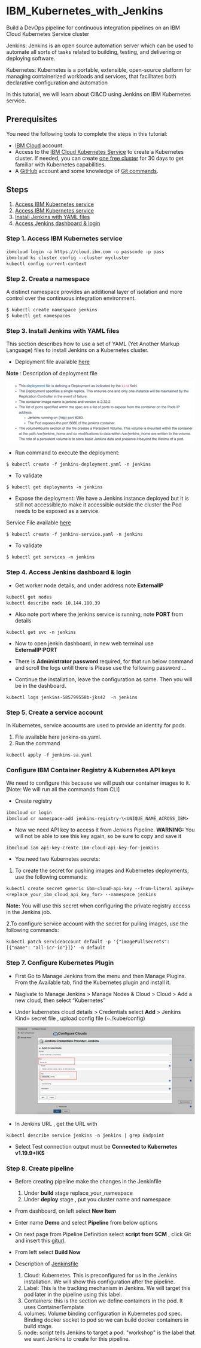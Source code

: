 # IBM_Kubernetes_with_Jenkins
Build a DevOps pipeline for continuous integration pipelines on an IBM Cloud Kubernetes Service cluster

Jenkins:
Jenkins is an open source automation server which can be used to automate all sorts of tasks related to building, testing, and delivering or deploying software.

Kubernetes: 
Kubernetes is a portable, extensible, open-source platform for managing containerized workloads and services, that facilitates both declarative configuration and automation

In this tutorial, we will learn about CI&CD using Jenkins on IBM Kubernetes service. 


## Prerequisites
You need the following tools to complete the steps in this tutorial:
* [IBM Cloud](https://cloud.ibm.com/registration) account.
* Access to the [IBM Cloud Kubernetes Service](https://cloud.ibm.com/kubernetes/catalog/create) to create a Kubernetes cluster. If needed, you can create [one free cluster](https://cloud.ibm.com/docs/containers?topic=containers-cs_ov#cluster_types) for 30 days to get familiar with Kubernetes capabilities.
* A [GitHub](https://github.com/) account and some knowledge of [Git commands](https://training.github.com/).


## Steps

1. [Access IBM Kubernetes service](#step-1-Access-IBM-Kubernetes-service)
1. [Access IBM Kubernetes service](#step-2-Access-IBM-kubernetes-service)
1. [Install Jenkins with YAML files](#step-3-create-a-persistent-volume)
1. [Access Jenkins dashboard & login](#-Step-4-Access-Jenkins-dashboard-&-login)


 

### Step 1. Access IBM Kubernetes service
```
ibmcloud login -a https://cloud.ibm.com -u passcode -p pass 
ibmcloud ks cluster config --cluster mycluster
kubectl config current-context
```

### Step 2. Create a namespace 
A distinct namespace provides an additional layer of isolation and more control over the continuous integration environment.

```
$ kubectl create namespace jenkins
$ kubectl get namespaces

```

### Step 3. Install Jenkins with YAML files
This section describes how to use a set of YAML (Yet Another Markup Language) files to install Jenkins on a Kubernetes cluster.

* Deployment file available [here](updatee)

__Note__ : Description of deployment file 

![GitHub Logo](images/s1.png)

* Run command to execute the deployment:
```
$ kubectl create -f jenkins-deployment.yaml -n jenkins

```
* To validate

```
$ kubectl get deployments -n jenkins

```

* Expose the deployment:
We have a Jenkins instance deployed but it is still not accessible,to make it accessible outside the cluster the Pod needs to be exposed as a service.

Service File available [here](update)
```
$ kubectl create -f jenkins-service.yaml -n jenkins

```

* To validate

```
$ kubectl get services -n jenkins
```

### Step 4. Access Jenkins dashboard & login

* Get worker node details, and under address note __ExternalIP__ 
```
kubectl get nodes
kubectl describe node 10.144.180.39
```

* Also note port where the jenkins service is running, note __PORT__ from details

```
kubectl get svc -n jenkins
```

* Now to open jenkin dashboard, in new web terminal use __ExternalIP:PORT__

* There is __Administrator password__ required, for that run below command and scroll the logs untill there is Please use the following password ...

* Continue the installation, leave the configuration as same. Then you will be in the dashboard. 

```
kubectl logs jenkins-585799558b-jks42  -n jenkins
```


### Step 5. Create a service account
In Kubernetes, service accounts are used to provide an identity for pods.

1. File available here jenkins-sa.yaml.
1. Run the command 
```
kubectl apply -f jenkins-sa.yaml
```

### Configure IBM Container Registry & Kubernetes API keys

We need to configure this because we will push our container images to it. 
[Note: We will run all the commands from CLI]

* Create registry

```
ibmcloud cr login
ibmcloud cr namespace-add jenkins-registry-\<UNIQUE_NAME_ACROSS_IBM>
```

* Now we need API key to access it from Jenkins Pipeline.
 __WARNING:__ You will not be able to see this key again, so be sure to copy and save it

```
ibmcloud iam api-key-create ibm-cloud-api-key-for-jenkins
```

* You need two Kubernetes secrets:
1. To create the secret for pushing images and Kubernetes deployments, use the following commands:

```
kubectl create secret generic ibm-cloud-api-key --from-literal apikey=<replace_your_ibm_cloud_api_key_for> --namespace jenkins
```
__Note:__ You will use this secret when configuring the private registry access in the Jenkins job.

2.To configure service account with the secret for pulling images, use the following commands:

```
kubectl patch serviceaccount default -p '{"imagePullSecrets": [{"name": "all-icr-io"}]}' -n default
```

### Step 7. Configure Kubernetes Plugin

* First Go to Manage Jenkins from the menu and then Manage Plugins. From the Available tab, find the Kubernetes plugin and install it.

* Nagivate to Manage Jenkins > Manage Nodes & Cloud > Cloud > Add a new cloud, then select “Kubernetes”

* Under kubernetes cloud details > Credentials select __Add__ > Jenkins
  Kind= secret file , upload config file (~./kube/config)
  
  ![GitHub Logo](images/s3.png)

* In Jenkins URL , get the URL with 

```
kubectl describe service jenkins -n jenkins | grep Endpoint
```

* Select Test connection output must be __Connected to Kubernetes v1.19.9+IKS__




### Step 8. Create pipeline

* Before creating pipeline make the changes in the Jenkinfile
   1. Under __build__ stage replace_your_namespace
   1. Under __deploy__ stage , put you cluster name and namespace 


* From dashboard, on left select __New Item__
* Enter name __Demo__ and select __Pipeline__ from below options
* On next page from Pipeline Definition select __script from SCM__ , click Git and insert this [giturl](https://github.com/mahsankhaan/kubernetes_with_jenkins.git).
* From left select __Build Now__
*  Description of [Jenkinsfile]()
   1. Cloud: Kubernetes. This is preconfigured for us in the Jenkins installation. We will show this configuration after the pipeline.
   1. Label: This is the tracking mechanism in Jenkins. We will target this pod later in the pipeline using this label.
   1. Containers: this is the section we define containers in the pod. It uses ContainerTemplate
   1. volumes: Volume binding configuration in Kubernetes pod spec. Binding docker socket to pod so we can build docker containers in build stage.
   1. node: script tells Jenkins to target a pod. "workshop" is the label that we want Jenkins to create for this pipeline.
